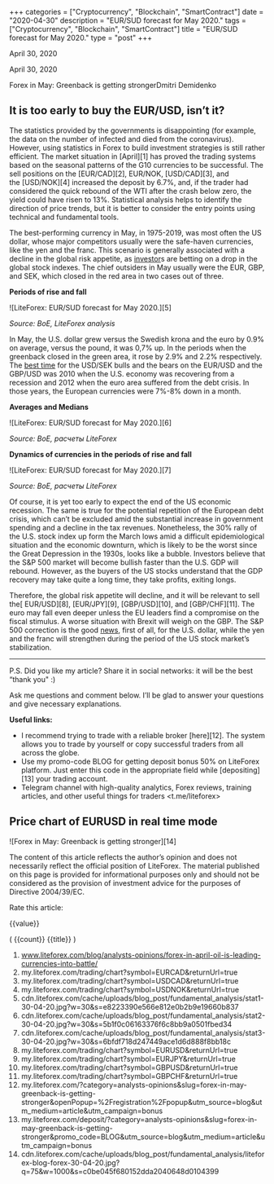 +++
categories = ["Cryptocurrency", "Blockchain", "SmartContract"]
date = "2020-04-30"
description = "EUR/SUD forecast for May 2020."
tags = ["Cryptocurrency", "Blockchain", "SmartContract"]
title = "EUR/SUD forecast for May 2020."
type = "post"
+++

April 30, 2020

April 30, 2020

Forex in May: Greenback is getting strongerDmitri Demidenko

## It is too early to buy the EUR/USD, isn’t it?

The statistics provided by the governments is disappointing (for
example, the data on the number of infected and died from the
coronavirus). However, using statistics in Forex to build investment
strategies is still rather efficient. The market situation in [April][1]
has proved the trading systems based on the seasonal patterns of the G10
currencies to be successful. The sell positions on the [EUR/CAD][2],
EUR/NOK, [USD/CAD][3], and the [USD/NOK][4] increased the deposit by
6.7%, and, if the trader had considered the quick rebound of the WTI
after the crash below zero, the yield could have risen to 13%.
Statistical analysis helps to identify the direction of price trends,
but it is better to consider the entry points using technical and
fundamental tools.

The best-performing currency in May, in 1975-2019, was most often the US
dollar, whose major competitors usually were the safe-haven currencies,
like the yen and the franc. This scenario is generally associated with a
decline in the global risk appetite, as [investor](https://www.fintechee.com/tutorial-for-forex-trading/investor-mode/)s are betting on a drop
in the global stock indexes. The chief outsiders in May usually were the
EUR, GBP, and SEK, which closed in the red area in two cases out of
three.

 **Periods of rise and fall**

![LiteForex: EUR/SUD forecast for May 2020.][5]

 _Source: BoE, LiteForex analysis_

In May, the U.S. dollar grew versus the Swedish krona and the euro by
0.9% on average, versus the pound, it was 0,7% up. In the periods when
the greenback closed in the green area, it rose by 2.9% and 2.2%
respectively. The [best time](https://www.fixpro.org/post/forex-best-time-to-trade/) for the USD/SEK bulls and the bears on the
EUR/USD and the GBP/USD was 2010 when the U.S. economy was recovering
from a recession and 2012 when the euro area suffered from the debt
crisis. In those years, the European currencies were 7%-8% down in a
month.

 **Averages and Medians**

![LiteForex: EUR/SUD forecast for May 2020.][6]

 _Source: BoE, расчеты LiteForex_

 **Dynamics of currencies in the periods of rise and fall**

![LiteForex: EUR/SUD forecast for May 2020.][7]

 _Source: BoE, расчеты LiteForex_

Of course, it is yet too early to expect the end of the US economic
recession. The same is true for the potential repetition of the European
debt crisis, which can’t be excluded amid the substantial increase in
government spending and a decline in the tax revenues. Nonetheless, the
30% rally of the U.S. stock index up form the March lows amid a
difficult epidemiological situation and the economic downturn, which is
likely to be the worst since the Great Depression in the 1930s, looks
like a bubble. Investors believe that the S&P 500 market will become
bullish faster than the U.S. GDP will rebound. However, as the buyers of
the US stocks understand that the GDP recovery may take quite a long
time, they take profits, exiting longs.

Therefore, the global risk appetite will decline, and it will be
relevant to sell the[ EUR/USD][8], [EUR/JPY][9], [GBP/USD][10], and
[GBP/CHF][11]. The euro may fall even deeper unless the EU leaders find
a compromise on the fiscal stimulus. A worse situation with Brexit will
weigh on the GBP. The S&P 500 correction is the good [news](https://www.letsplayfx.com/blog/forex-news-website/), first of all,
for the U.S. dollar, while the yen and the franc will strengthen during
the period of the US stock market’s stabilization.

* * *

P.S. Did you like my article? Share it in social networks: it will be
the best “thank you" :)

Ask me questions and comment below. I’ll be glad to answer your
questions and give necessary explanations.

 **Useful links:**

  * I recommend trying to trade with a reliable broker [here][12]. The system allows you to trade by yourself or copy successful traders from all across the globe.
  * Use my promo-code BLOG for getting deposit bonus 50% on LiteForex platform. Just enter this code in the appropriate field while [depositing][13] your trading account.
  * Telegram channel with high-quality analytics, Forex reviews, training articles, and other useful things for traders <t.me/liteforex>



## Price chart of EURUSD in real time mode

![Forex in May: Greenback is getting stronger][14]

The content of this article reflects the author’s opinion and does not
necessarily reflect the official position of LiteForex. The material
published on this page is provided for informational purposes only and
should not be considered as the provision of investment advice for the
purposes of Directive 2004/39/EC.

Rate this article:

{{value}}

( {{count}} {{title}} )

   1. www.liteforex.com/blog/analysts-opinions/forex-in-april-oil-is-leading-currencies-into-battle/
   2. my.liteforex.com/trading/chart?symbol=EURCAD&returnUrl=true
   3. my.liteforex.com/trading/chart?symbol=USDCAD&returnUrl=true
   4. my.liteforex.com/trading/chart?symbol=USDNOK&returnUrl=true
   5. cdn.liteforex.com/cache/uploads/blog_post/fundamental_analysis/stat1-30-04-20.jpg?w=30&s=e8223390e566e812e0b2b9e19660b837
   6. cdn.liteforex.com/cache/uploads/blog_post/fundamental_analysis/stat2-30-04-20.jpg?w=30&s=5b1f0c06163376f6c8bb9a0501fbed34
   7. cdn.liteforex.com/cache/uploads/blog_post/fundamental_analysis/stat3-30-04-20.jpg?w=30&s=6bfdf718d247449ace1d6d888f8bb18c
   8. my.liteforex.com/trading/chart?symbol=EURUSD&returnUrl=true
   9. my.liteforex.com/trading/chart?symbol=EURJPY&returnUrl=true
   10. my.liteforex.com/trading/chart?symbol=GBPUSD&returnUrl=true
   11. my.liteforex.com/trading/chart?symbol=GBPCHF&returnUrl=true
   12. my.liteforex.com/?category=analysts-opinions&slug=forex-in-may-greenback-is-getting-stronger&openPopup=%2Fregistration%2Fpopup&utm_source=blog&utm_medium=article&utm_campaign=bonus
   13. my.liteforex.com/deposit/?category=analysts-opinions&slug=forex-in-may-greenback-is-getting-stronger&promo_code=BLOG&utm_source=blog&utm_medium=article&utm_campaign=bonus
   14. cdn.liteforex.com/cache/uploads/blog_post/fundamental_analysis/liteforex-blog-forex-30-04-20.jpg?q=75&w=1000&s=c0be045f680152dda2040648d0104399